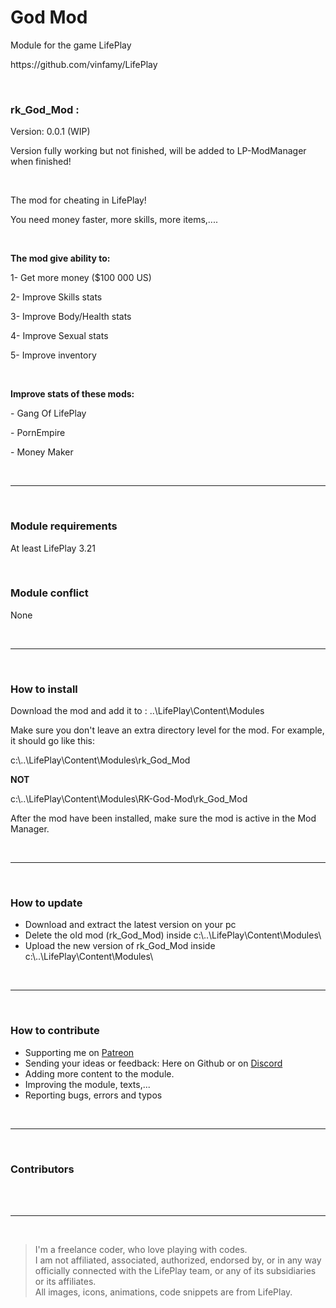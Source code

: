 <h1>God Mod</h1>
<p>Module for the game LifePlay</p>
<p>https://github.com/vinfamy/LifePlay</p>
<br>
<h3>rk_God_Mod :</h3>
<p>Version: 0.0.1 (WIP)</p>
<p>Version fully working but not finished, will be added to LP-ModManager when finished!</p>
<br>
<p>The mod for cheating in LifePlay!</p>
<p>You need money faster, more skills, more items,....</p>
<br>
<p><strong>The mod give ability to:</strong></p>
<p>1- Get more money ($100 000 US)</p>
<p>2- Improve Skills stats</p>
<p>3- Improve Body/Health stats</p>
<p>4- Improve Sexual stats</p>
<p>5- Improve inventory</p>
<br>
<p><strong>Improve stats of these mods:</strong></p>
<p>- Gang Of LifePlay</p>
<p>- PornEmpire</p>
<p>- Money Maker</p>
<br>
<hr>
<br>
<h3>Module requirements</h3>
<p>At least LifePlay 3.21</p>
<br>
<h3>Module conflict</h3>
<p>None</p>
<br>
<hr>
<br>
<h3>How to install</h3>
<p>Download the mod and add it to : ..\LifePlay\Content\Modules</p>
<p>Make sure you don't leave an extra directory level for the mod. For example, it should go like this:</p>
<p>c:\..\LifePlay\Content\Modules\rk_God_Mod</p>
<p><strong>NOT</strong></p>
<p>c:\..\LifePlay\Content\Modules\RK-God-Mod\rk_God_Mod</p>
<p>After the mod have been installed, make sure the mod is active in the Mod Manager.</p>
<br>
<hr>
<br>
<h3>How to update</h3>
<ul>
<li>Download and extract the latest version on your pc</li>
<li>Delete the old mod (rk_God_Mod) inside c:\..\LifePlay\Content\Modules\</li>
<li>Upload the new version of rk_God_Mod inside c:\..\LifePlay\Content\Modules\</li>
</ul>
<br>
<hr>
<br>
<h3>How to contribute</h3>
<ul>
<li>Supporting me on <a href="https://www.patreon.com/raiderknight">Patreon</a></li>
<li>Sending your ideas or feedback: Here on Github or on <a href="https://discord.gg/d3U9E2wb4Y">Discord</a></li>
<li>Adding more content to the module.</li>
<li>Improving the module, texts,...</li>
<li>Reporting bugs, errors and typos</li>
</ul>
<br>
<hr>
<br>
<h3>Contributors</h3>
<br>
<br>
<hr>
<br>
<blockquote> I'm a freelance coder, who love playing with codes.<br>
I am not affiliated, associated, authorized, endorsed by, or in any way officially connected with the LifePlay team, or any of its subsidiaries or its affiliates.<br>
All images, icons, animations, code snippets are from LifePlay.</blockquote>
